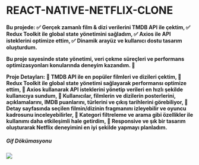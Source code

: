 # REACT-NATIVE-NETFLIX-CLONE

<h4>

Bu projede:
✅ Gerçek zamanlı film & dizi verilerini TMDB API ile çektim,
✅ Redux Toolkit ile global state yönetimini sağladım,
✅ Axios ile API isteklerini optimize ettim,
✅ Dinamik arayüz ve kullanıcı dostu tasarım oluşturdum.

Bu proje sayesinde state yönetimi, veri çekme süreçleri ve performans optimizasyonları konularında deneyim kazandım. 🚀

Proje Detayları:
📌 TMDB API ile en popüler filmleri ve dizileri çektim,
📌 Redux Toolkit ile global state yönetimi sağlayarak performansı optimize ettim,
📌 Axios kullanarak API isteklerini yönetip verileri en hızlı şekilde kullanıcıya sundum,
📌 Kullanıcılar, filmlerin ve dizilerin posterlerini, açıklamalarını, IMDB puanlarını, türlerini ve çıkış tarihlerini görebiliyor,
📌 Detay sayfasında seçilen filmin/dizinin fragmanını izleyebilir ve oyuncu kadrosunu inceleyebilirler,
📌 Kategori filtreleme ve arama gibi özellikler ile kullanımı daha etkileşimli hale getirdim,
📌 Responsive ve şık bir tasarım oluşturarak Netflix deneyimini en iyi şekilde yapmayı planladım.

</h4>

<h5>Gif Dökümasyonu</h5>

![](tanıtım.gif)